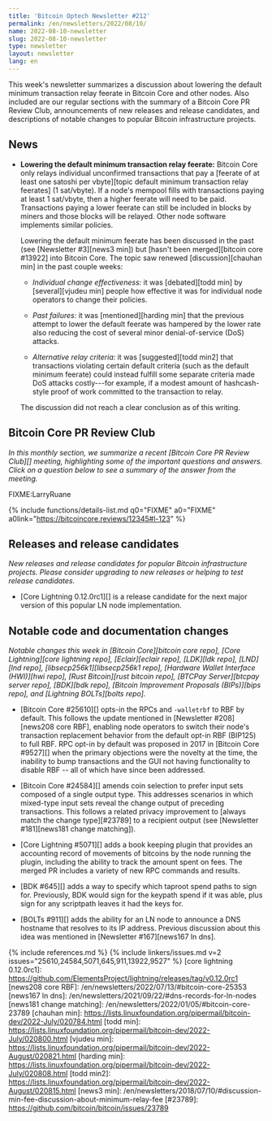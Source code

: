 ```yaml
---
title: 'Bitcoin Optech Newsletter #212'
permalink: /en/newsletters/2022/08/10/
name: 2022-08-10-newsletter
slug: 2022-08-10-newsletter
type: newsletter
layout: newsletter
lang: en
---
```

This week's newsletter summarizes a discussion about lowering the
default minimum transaction relay feerate in Bitcoin Core and other
nodes.  Also included are our regular sections with the summary of a
Bitcoin Core PR Review Club, announcements of new releases and release
candidates, and descriptions of notable changes to popular Bitcoin
infrastructure projects.

## News

- **Lowering the default minimum transaction relay feerate:** Bitcoin
  Core only relays individual unconfirmed transactions that pay a
  [feerate of at least one satoshi per vbyte][topic default minimum
  transaction relay feerates] (1 sat/vbyte).  If a node's mempool fills
  with transactions paying at least 1 sat/vbyte, then a higher feerate
  will need to be paid.  Transactions paying a lower feerate can still
  be included in blocks by miners and those blocks will be relayed.
  Other node software implements similar policies.

    Lowering the default minimum feerate has been discussed in the past
    (see [Newsletter #3][news3 min]) but [hasn't been merged][bitcoin
    core #13922] into Bitcoin Core.  The topic saw renewed
    [discussion][chauhan min] in the past couple weeks:

    - *Individual change effectiveness:* it was [debated][todd min] by
      [several][vjudeu min] people how effective it was for individual
      node operators to change their policies.

    - *Past failures:* it was [mentioned][harding min] that the previous
      attempt to lower the default feerate was hampered by the lower
      rate also reducing the cost of several minor denial-of-service
      (DoS) attacks.

    - *Alternative relay criteria:* it was [suggested][todd min2] that
      transactions violating certain default criteria (such as the
      default minimum feerate) could instead fulfill some separate
      criteria made DoS attacks costly---for example, if a modest amount
      of hashcash-style proof of work committed to the transaction to
      relay.

    The discussion did not reach a clear conclusion as of this writing.

## Bitcoin Core PR Review Club

*In this monthly section, we summarize a recent [Bitcoin Core PR Review Club][]
meeting, highlighting some of the important questions and answers.  Click on a
question below to see a summary of the answer from the meeting.*

FIXME:LarryRuane

{% include functions/details-list.md
  q0="FIXME"
  a0="FIXME"
  a0link="https://bitcoincore.reviews/12345#l-123"
%}

## Releases and release candidates

*New releases and release candidates for popular Bitcoin infrastructure
projects.  Please consider upgrading to new releases or helping to test
release candidates.*

- [Core Lightning 0.12.0rc1][] is a release candidate for the next major
  version of this popular LN node implementation.

## Notable code and documentation changes

*Notable changes this week in [Bitcoin Core][bitcoin core repo], [Core
Lightning][core lightning repo], [Eclair][eclair repo], [LDK][ldk repo],
[LND][lnd repo], [libsecp256k1][libsecp256k1 repo], [Hardware Wallet
Interface (HWI)][hwi repo], [Rust Bitcoin][rust bitcoin repo], [BTCPay
Server][btcpay server repo], [BDK][bdk repo], [Bitcoin Improvement
Proposals (BIPs)][bips repo], and [Lightning BOLTs][bolts repo].*

- [Bitcoin Core #25610][] opts-in the RPCs and `-walletrbf` to RBF
  by default. This follows the update mentioned in
  [Newsletter #208][news208 core RBF], enabling node operators to
  switch their node's transaction replacement behavior from the
  default opt-in RBF (BIP125) to full RBF. RPC opt-in by default was
  proposed in 2017 in [Bitcoin Core #9527][] when the primary
  objections were the novelty at the time, the inability to bump
  transactions and the GUI not having functionality to disable RBF --
  all of which have since been addressed.

- [Bitcoin Core #24584][] amends coin selection to prefer input sets
  composed of a single output type. This addresses scenarios in which
  mixed-type input sets reveal the change output of preceding
  transactions. This follows a related privacy improvement to [always
  match the change type][#23789] to a recipient output (see
  [Newsletter #181][news181 change matching]).

- [Core Lightning #5071][] adds a book keeping plugin that provides an
  accounting record of movements of bitcoins by the node running the
  plugin, including the ability to track the amount spent on fees.  The
  merged PR includes a variety of new RPC commands and results.

- [BDK #645][] adds a way to specify which taproot spend paths to sign
  for.  Previously, BDK would sign for the keypath spend if it was able,
  plus sign for any scriptpath leaves it had the keys for.

- [BOLTs #911][] adds the ability for an LN node to announce a DNS
  hostname that resolves to its IP address.  Previous discussion about
  this idea was mentioned in [Newsletter #167][news167 ln dns].

{% include references.md %}
{% include linkers/issues.md v=2 issues="25610,24584,5071,645,911,13922,9527" %}
[core lightning 0.12.0rc1]: https://github.com/ElementsProject/lightning/releases/tag/v0.12.0rc1
[news208 core RBF]: /en/newsletters/2022/07/13/#bitcoin-core-25353
[news167 ln dns]: /en/newsletters/2021/09/22/#dns-records-for-ln-nodes
[news181 change matching]: /en/newsletters/2022/01/05/#bitcoin-core-23789
[chauhan min]: https://lists.linuxfoundation.org/pipermail/bitcoin-dev/2022-July/020784.html
[todd min]: https://lists.linuxfoundation.org/pipermail/bitcoin-dev/2022-July/020800.html
[vjudeu min]: https://lists.linuxfoundation.org/pipermail/bitcoin-dev/2022-August/020821.html
[harding min]: https://lists.linuxfoundation.org/pipermail/bitcoin-dev/2022-July/020808.html
[todd min2]: https://lists.linuxfoundation.org/pipermail/bitcoin-dev/2022-August/020815.html
[news3 min]: /en/newsletters/2018/07/10/#discussion-min-fee-discussion-about-minimum-relay-fee
[#23789]: https://github.com/bitcoin/bitcoin/issues/23789

